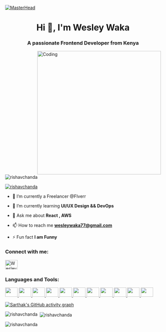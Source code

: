 [![MasterHead](https://developers.giphy.com/branch/master/static/api-512d36c09662682717108a38bbb5c57d.gif)](https://rishavchanda.io)
<h1 align="center">Hi 👋, I'm Wesley Waka</h1>
<h3 align="center">A passionate Frontend Developer from Kenya</h3>
<img align="right" alt="Coding" width="400" src="https://cdn.dribbble.com/users/1162077/screenshots/3848914/programmer.gif">


<p align="left"> <img src="https://komarev.com/ghpvc/?username=rishavchanda&label=Profile%20views&color=0e75b6&style=flat" alt="rishavchanda" /> </p>

<p align="left"> <a href="https://twitter.com/rishavchanda" target="blank"><img src="https://img.shields.io/twitter/follow/rishavchanda?logo=twitter&style=for-the-badge" alt="rishavchanda" /></a> </p>

- 🔭 I’m currently a Freelancer @FIverr

- 🌱 I’m currently learning **UI/UX Design && DevOps**

- 💬 Ask me about **React , AWS**

- 📫 How to reach me **wesleywaka77@gmail.com**

- ⚡ Fun fact **I am Funny**

<h3 align="left">Connect with me:</h3>
<p align="left">
<a href="https://www.linkedin.com/in/wesley-waka-9b546a265/" target="blank"><img align="center" src="https://raw.githubusercontent.com/Wesley-waka/github-profile-readme-generator/master/src/images/icons/Social/linked-in-alt.svg" alt="Wesley-Waka" height="30" width="40" /></a>

</p>

<h3 align="left">Languages and Tools:</h3>
<p align="left"> 
  <a href="https://aws.amazon.com/" target="_blank" rel="noreferrer"> 
  </a> 
  <a href="https://developer.android.com" target="_blank" rel="noreferrer"> 
            <img src="https://cdn.jsdelivr.net/gh/devicons/devicon/icons/javascript/javascript-original.svg" height="30" width="40" />
   </a>

   <a href="https://developer.android.com" target="_blank" rel="noreferrer"> 
            <img src="https://cdn.jsdelivr.net/gh/devicons/devicon/icons/typescript/typescript-original.svg" height="30" width="40"  />
   </a>


   <a href="https://developer.android.com" target="_blank" rel="noreferrer">
            <img src="https://cdn.jsdelivr.net/gh/devicons/devicon/icons/sass/sass-original.svg"  height="30" width="40" />
   </a>



   <a href="https://developer.android.com" target="_blank" rel="noreferrer"> 
            <img src="https://cdn.jsdelivr.net/gh/devicons/devicon/icons/tailwindcss/tailwindcss-original-wordmark.svg"  height="30" width="40"  />
   </a>

   <a href="https://developer.android.com" target="_blank" rel="noreferrer"> 
            <img src="https://cdn.jsdelivr.net/gh/devicons/devicon/icons/react/react-original-wordmark.svg"  height="30" width="40"/>
   </a>


   <a href="https://developer.android.com" target="_blank" rel="noreferrer"> 
            <img src="https://cdn.jsdelivr.net/gh/devicons/devicon/icons/react/react-original-wordmark.svg"  height="30" width="40"/>
   </a>
   
<a href="https://developer.android.com" target="_blank" rel="noreferrer">
            <img src="https://cdn.jsdelivr.net/gh/devicons/devicon/icons/redux/redux-original.svg" height="30" width="40" />
   </a>

   
   <a href="https://developer.android.com" target="_blank" rel="noreferrer"> 
            <img src="https://cdn.jsdelivr.net/gh/devicons/devicon/icons/jest/jest-plain.svg"  height="30" width="40"/>
   </a>

   <a href="https://developer.android.com" target="_blank" rel="noreferrer">    
            <img src="https://cdn.jsdelivr.net/gh/devicons/devicon/icons/ruby/ruby-original-wordmark.svg"   height="30" width="40" />
   </a>


   <a href="https://developer.android.com" target="_blank" rel="noreferrer"> 
            <img src="https://cdn.jsdelivr.net/gh/devicons/devicon/icons/rails/rails-original-wordmark.svg"  height="30" width="40"/>
   </a>

   <a href="https://developer.android.com" target="_blank" rel="noreferrer"> 
            <img src="https://cdn.jsdelivr.net/gh/devicons/devicon/icons/rspec/rspec-original-wordmark.svg"  height="30" width="40" />
   </a>

   
  

[![Sarthak's GitHub activity graph](https://activity-graph.herokuapp.com/graph?username=rishavchanda&&theme=xcode)](https://github.com/rishavchanda)

<p><img align="left" src="https://github-readme-stats.vercel.app/api/top-langs?username=rishavchanda&show_icons=true&locale=en&layout=compact&theme=tokyonight" alt="rishavchanda" /></p>

<p>&nbsp;<img align="center" src="https://github-readme-stats.vercel.app/api?username=rishavchanda&show_icons=true&locale=en&theme=tokyonight" alt="rishavchanda" /></p>

<p><img align="center" src="https://github-readme-streak-stats.herokuapp.com/?user=rishavchanda&&theme=tokyonight" alt="rishavchanda" /></p>
